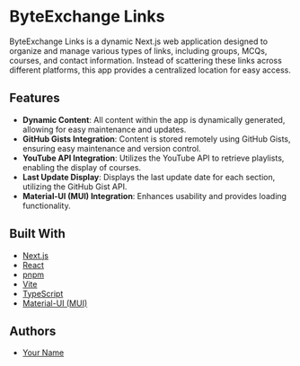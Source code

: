 # ByteExchange Links

ByteExchange Links is a dynamic Next.js web application designed to organize and manage various types of links, including groups, MCQs, courses, and contact information. Instead of scattering these links across different platforms, this app provides a centralized location for easy access.

## Features

- **Dynamic Content**: All content within the app is dynamically generated, allowing for easy maintenance and updates.
- **GitHub Gists Integration**: Content is stored remotely using GitHub Gists, ensuring easy maintenance and version control.
- **YouTube API Integration**: Utilizes the YouTube API to retrieve playlists, enabling the display of courses.
- **Last Update Display**: Displays the last update date for each section, utilizing the GitHub Gist API.
- **Material-UI (MUI) Integration**: Enhances usability and provides loading functionality.

## Built With

- [Next.js](https://nextjs.org/)
- [React](https://reactjs.org/)
- [pnpm](https://pnpm.io/)
- [Vite](https://vitejs.dev/)
- [TypeScript](https://www.typescriptlang.org/)
- [Material-UI (MUI)](https://mui.com/)

## Authors

- [Your Name](https://github.com/MaroMohamedSalah)
